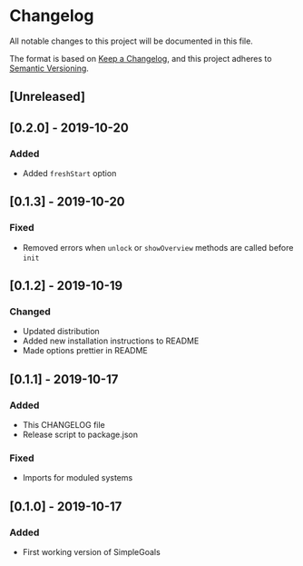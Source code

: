 # Changelog
All notable changes to this project will be documented in this file.

The format is based on [Keep a Changelog](https://keepachangelog.com/en/1.0.0/),
and this project adheres to [Semantic Versioning](https://semver.org/spec/v2.0.0.html).

## [Unreleased]

## [0.2.0] - 2019-10-20
### Added
- Added `freshStart` option

## [0.1.3] - 2019-10-20
### Fixed
- Removed errors when `unlock` or `showOverview` methods are called before `init`

## [0.1.2] - 2019-10-19
### Changed
- Updated distribution
- Added new installation instructions to README
- Made options prettier in README

## [0.1.1] - 2019-10-17
### Added
- This CHANGELOG file
- Release script to package.json
### Fixed
- Imports for moduled systems

## [0.1.0] - 2019-10-17
### Added
- First working version of SimpleGoals